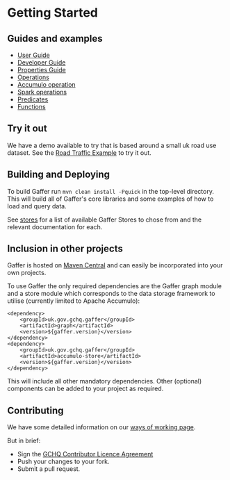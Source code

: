 # Getting Started

## Guides and examples

* [User Guide](../getting-started/user-guide/contents.md)
* [Developer Guide](../getting-started/developer-guide/contents.md)
* [Properties Guide](../getting-started/properties-guide.md)
* [Operations](../getting-started/operations/contents.md)
* [Accumulo operation](../getting-started/accumulo-operations/contents.md)
* [Spark operations](../getting-started/spark-operations/contents.md)
* [Predicates](../getting-started/predicates/contents.md)
* [Functions](../getting-started/functions/contents.md)


## Try it out

We have a demo available to try that is based around a small uk road use dataset. See the [Road Traffic Example](../components/example/road-traffic.md) to try it out.

## Building and Deploying

To build Gaffer run `mvn clean install -Pquick` in the top-level directory. This will build all of Gaffer's core libraries and some examples of how to load and query data.

See [stores](stores.md) for a list of available Gaffer Stores to chose from and the relevant documentation for each.

## Inclusion in other projects

Gaffer is hosted on [Maven Central](https://mvnrepository.com/search?q=uk.gov.gchq.gaffer) and can easily be incorporated into your own projects.

To use Gaffer the only required dependencies are the Gaffer graph module and a store module which corresponds to the data storage framework to utilise (currently limited to Apache Accumulo):

```
<dependency>
    <groupId>uk.gov.gchq.gaffer</groupId>
    <artifactId>graph</artifactId>
    <version>${gaffer.version}</version>
</dependency>
<dependency>
    <groupId>uk.gov.gchq.gaffer</groupId>
    <artifactId>accumulo-store</artifactId>
    <version>${gaffer.version}</version>
</dependency>
```

This will include all other mandatory dependencies. Other (optional) components can be added to your project as required.

## Contributing

We have some detailed information on our [ways of working page](../other/ways-of-working.md).

But in brief:

- Sign the [GCHQ Contributor Licence Agreement](https://github.com/gchq/Gaffer/wiki/GCHQ-OSS-Contributor-License-Agreement-V1.0)
 - Push your changes to your fork.
 - Submit a pull request.
